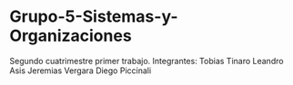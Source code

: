 # Grupo-5-Sistemas-y-Organizaciones
Segundo cuatrimestre primer trabajo.
Integrantes:
Tobias Tinaro
Leandro Asis 
Jeremias Vergara
Diego Piccinali

